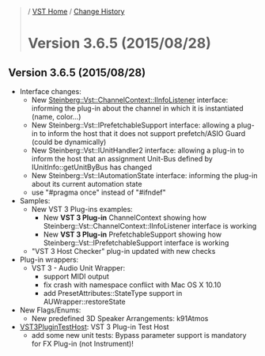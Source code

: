 >/ [VST Home](../) / [Change History](./Index.md)
>
># Version 3.6.5 (2015/08/28)

## Version 3.6.5 (2015/08/28)

- Interface changes:
  - New [Steinberg::Vst::ChannelContext::IInfoListener](../Technical+Documentation/Change+History/3.6.5/IInfoListener.md) interface: informing the plug-in about the channel in which it is instantiated (name, color...)
  - New Steinberg::Vst::IPrefetchableSupport interface: allowing a plug-in to inform the host that it does not support prefetch/ASIO Guard (could be dynamically)
  - New Steinberg::Vst::IUnitHandler2 interface: allowing a plug-in to inform the host that an assignment Unit-Bus defined by IUnitInfo::getUnitByBus has changed
  - New Steinberg::Vst::IAutomationState interface: informing the plug-in about its current automation state
  - use "#pragma once" instead of "#ifndef"
- Samples:
  - New VST 3 Plug-ins examples:
    - New **VST 3 Plug-in** ChannelContext showing how Steinberg::Vst::ChannelContext::IInfoListener interface is working
    - New **VST 3 Plug-in** PrefetchableSupport showing how Steinberg::Vst::IPrefetchableSupport interface is working
  - "VST 3 Host Checker" plug-in updated with new checks
- Plug-in wrappers:
  - VST 3 - Audio Unit Wrapper:
    - support MIDI output
    - fix crash with namespace conflict with Mac OS X 10.10
    - add PresetAttributes::StateType support in AUWrapper::restoreState
- New Flags/Enums:
  - New predefined 3D Speaker Arrangements: k91Atmos
- [VST3PluginTestHost](..//What+is+the+VST+3+SDK/Plug-in+Test+Host.md): VST 3 Plug-in Test Host
  - add some new unit tests: Bypass parameter support is mandatory for FX Plug-in (not Instrument)!
